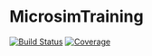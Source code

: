# MicrosimTraining

[![Build Status](https://github.com/grahamstark/MicrosimTraining.jl/actions/workflows/CI.yml/badge.svg?branch=main)](https://github.com/grahamstark/MicrosimTraining.jl/actions/workflows/CI.yml?query=branch%3Amain)
[![Coverage](https://codecov.io/gh/grahamstark/MicrosimTraining.jl/branch/main/graph/badge.svg)](https://codecov.io/gh/grahamstark/MicrosimTraining.jl)
